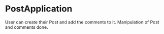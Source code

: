 # PostApplication
User can create their Post and add the comments to it. Manipulation of Post and comments done.
